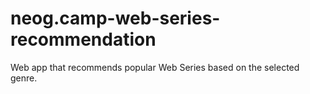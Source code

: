 # neog.camp-web-series-recommendation
Web app that recommends popular Web Series  based on the selected genre.
